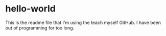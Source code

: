 # hello-world
This is the readme file that I'm using the teach myself GitHub. I have been out of programming for too long.
